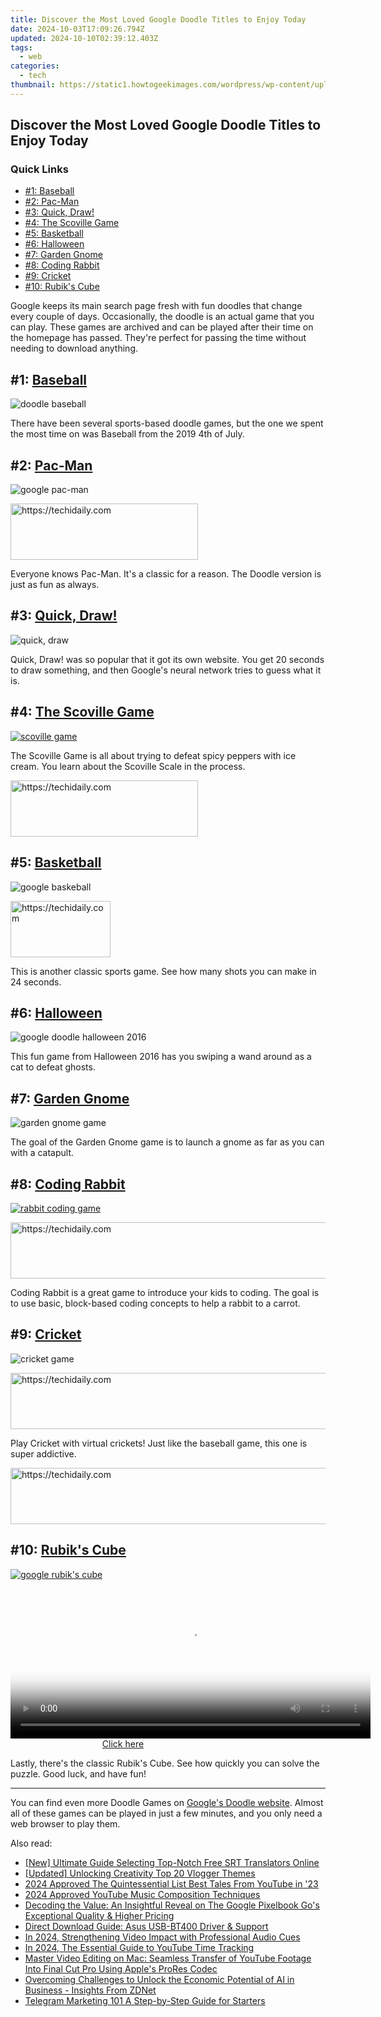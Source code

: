 ```yaml
---
title: Discover the Most Loved Google Doodle Titles to Enjoy Today
date: 2024-10-03T17:09:26.794Z
updated: 2024-10-10T02:39:12.403Z
tags:
  - web
categories:
  - tech
thumbnail: https://static1.howtogeekimages.com/wordpress/wp-content/uploads/2024/05/some-of-the-google-doodle-games.jpg
---
```


## Discover the Most Loved Google Doodle Titles to Enjoy Today

### Quick Links

* [#1: Baseball](https://fox-cloud.techidaily.com/updated-2024-approved-discover-best-alternatives-to-gopro-15-camera-choices/)
* [#2: Pac-Man](https://youtube-videos.techidaily.com/comparative-study-youtube-app-on-smartphone-platforms-for-2024/)
* [#3: Quick, Draw!](https://instagram-video-recordings.techidaily.com/new-dive-into-instagram-filters-2023s-latest-trends-for-2024/)
* [#4: The Scoville Game](https://facebook-videos.techidaily.com/navigating-fb-lives-dual-screen-dynamics-essential-insights-for-2024/)
* [#5: Basketball](https://screen-video-capture.techidaily.com/in-2024-top-audio-capturers-in-academic-settings/)
* [#6: Halloween](https://ai-video-apps.techidaily.com/new-2024-approved-the-ultimate-list-10-best-video-players-for-slow-motion/)
* [#7: Garden Gnome](https://pokemon-go-android.techidaily.com/in-2024-preparation-to-beat-giovani-in-pokemon-go-for-honor-90-drfone-by-drfone-virtual-android/)
* [#8: Coding Rabbit](https://buynow-marvelous.techidaily.com/charge-your-fitness-journey-with-fitbit-charge-n-review-and-competitive-assessment/)
* [#9: Cricket](https://snapchat-videos.techidaily.com/tips-for-using-snap-camera-for-remote-team-collaboration-for-2024/)
* [#10: Rubik's Cube](https://extra-approaches.techidaily.com/next-gen-methods-for-breathtaking-android-time-lapses-for-2024/)

 Google keeps its main search page fresh with fun doodles that change every couple of days. Occasionally, the doodle is an actual game that you can play. These games are archived and can be played after their time on the homepage has passed. They're perfect for passing the time without needing to download anything.

##  #1: [Baseball](http://www.google.com/doodles/fourth-of-july-2019) 

![doodle baseball](https://static1.howtogeekimages.com/wordpress/wp-content/uploads/2021/04/2021-04-29_16-52-45.png) 

 There have been several sports-based doodle games, but the one we spent the most time on was Baseball from the 2019 4th of July.

##  #2: [Pac-Man](http://www.google.com/doodles/fourth-of-july-2019) 

![google pac-man](https://static1.howtogeekimages.com/wordpress/wp-content/uploads/2021/04/2021-04-29_17-02-09.png) 

<!-- affiliate ads begin -->
<a href="https://25home.pxf.io/c/5597632/2148645/16836" target="_top" id="2148645">
  <img src="//a.impactradius-go.com/display-ad/16836-2148645" border="0" alt="https://techidaily.com" width="300" height="90"/>
</a>
<img height="0" width="0" src="https://25home.pxf.io/i/5597632/2148645/16836" style="position:absolute;visibility:hidden;" border="0" />
<!-- affiliate ads end -->

 Everyone knows Pac-Man. It's a classic for a reason. The Doodle version is just as fun as always.

##  #3: [Quick, Draw!](http://quickdraw.withgoogle.com/) 

![quick, draw](https://static1.howtogeekimages.com/wordpress/wp-content/uploads/2021/04/2021-04-29_17-03-58.png) 

 Quick, Draw! was so popular that it got its own website. You get 20 seconds to draw something, and then Google's neural network tries to guess what it is.

##  #4: [The Scoville Game](https://quickdraw.withgoogle.com/) 

[](https://quickdraw.withgoogle.com/)

[![scoville game](https://static1.howtogeekimages.com/wordpress/wp-content/uploads/2021/04/2021-04-29_17-07-51.png)](https://quickdraw.withgoogle.com/)

[](https://quickdraw.withgoogle.com/) 

 The Scoville Game is all about trying to defeat spicy peppers with ice cream. You learn about the Scoville Scale in the process.

<!-- affiliate ads begin -->
<a href="https://aligracehair.sjv.io/c/5597632/2115916/19272" target="_top" id="2115916">
  <img src="//a.impactradius-go.com/display-ad/19272-2115916" border="0" alt="https://techidaily.com" width="300" height="90"/>
</a>
<img height="0" width="0" src="https://aligracehair.sjv.io/i/5597632/2115916/19272" style="position:absolute;visibility:hidden;" border="0" />
<!-- affiliate ads end -->

##  #5: [Basketball](https://www.google.com/doodles/wilbur-scovilles-151st-birthday) 

![google baskeball](https://static1.howtogeekimages.com/wordpress/wp-content/uploads/2021/04/2021-04-29_17-13-44.png) 

<!-- affiliate ads begin -->
<a href="https://aligracehair.sjv.io/c/5597632/2135366/19272" target="_top" id="2135366">
  <img src="//a.impactradius-go.com/display-ad/19272-2135366" border="0" alt="https://techidaily.com" width="160" height="90"/>
</a>
<img height="0" width="0" src="https://aligracehair.sjv.io/i/5597632/2135366/19272" style="position:absolute;visibility:hidden;" border="0" />
<!-- affiliate ads end -->

 This is another classic sports game. See how many shots you can make in 24 seconds.

##  #6: [Halloween](https://www.google.com/doodles/basketball-2012) 

![google doodle halloween 2016](https://static1.howtogeekimages.com/wordpress/wp-content/uploads/2021/04/2021-04-29_17-15-18.png) 

 This fun game from Halloween 2016 has you swiping a wand around as a cat to defeat ghosts.

##  #7: [Garden Gnome](https://www.google.com/doodles/halloween-2016) 

![garden gnome game](https://static1.howtogeekimages.com/wordpress/wp-content/uploads/2021/04/2021-04-29_17-16-25.png) 

 The goal of the Garden Gnome game is to launch a gnome as far as you can with a catapult.

##  #8: [Coding Rabbit](https://www.google.com/doodles/celebrating-garden-gnomes) 

[](https://www.google.com/doodles/celebrating-garden-gnomes)

[![rabbit coding game](https://static1.howtogeekimages.com/wordpress/wp-content/uploads/2021/04/2021-04-29_17-18-14.png)](https://www.google.com/doodles/celebrating-garden-gnomes)

<!-- affiliate ads begin -->
<a href="https://bluettius.sjv.io/c/5597632/2139123/17108" target="_top" id="2139123">
  <img src="//a.impactradius-go.com/display-ad/17108-2139123" border="0" alt="https://techidaily.com" width="728" height="90"/>
</a>
<img height="0" width="0" src="https://bluettius.sjv.io/i/5597632/2139123/17108" style="position:absolute;visibility:hidden;" border="0" />
<!-- affiliate ads end -->

[](https://www.google.com/doodles/celebrating-garden-gnomes) 

 Coding Rabbit is a great game to introduce your kids to coding. The goal is to use basic, block-based coding concepts to help a rabbit to a carrot.

##  #9: [Cricket](https://www.google.com/doodles/celebrating-50-years-of-kids-coding) 

![cricket game](https://static1.howtogeekimages.com/wordpress/wp-content/uploads/2021/04/2021-04-29_17-19-47.png) 

<!-- affiliate ads begin -->
<a href="https://appsumo.8odi.net/c/5597632/2151865/7443" target="_top" id="2151865">
  <img src="//a.impactradius-go.com/display-ad/7443-2151865" border="0" alt="https://techidaily.com" width="728" height="90"/>
</a>
<img height="0" width="0" src="https://appsumo.8odi.net/i/5597632/2151865/7443" style="position:absolute;visibility:hidden;" border="0" />
<!-- affiliate ads end -->

 Play Cricket with virtual crickets! Just like the baseball game, this one is super addictive.

<!-- affiliate ads begin -->
<a href="https://laganoo.pxf.io/c/5597632/1528696/16446" target="_top" id="1528696">
  <img src="//a.impactradius-go.com/display-ad/16446-1528696" border="0" alt="https://techidaily.com" width="728" height="90"/>
</a>
<img height="0" width="0" src="https://laganoo.pxf.io/i/5597632/1528696/16446" style="position:absolute;visibility:hidden;" border="0" />
<!-- affiliate ads end -->

##  #10: [Rubik's Cube](https://www.google.com/doodles/icc-champions-trophy-2017-begins) 

[](https://www.google.com/doodles/icc-champions-trophy-2017-begins)

[![google rubik's cube](https://static1.howtogeekimages.com/wordpress/wp-content/uploads/2021/04/2021-04-29_17-21-22.png)](https://www.google.com/doodles/icc-champions-trophy-2017-begins)

<!-- affiliate ads begin -->
<span id="1983474">
					<video width="576" height="240" style="cursor:pointer"
           poster="//a.impactradius-go.com/display-clicktoplayimage/1983474.png"
           onclick="if(!this.playClicked){this.play();this.setAttribute('controls',true);this.playClicked=true;}">
	   <source src="//a.impactradius-go.com/display-ad/22993-1983474">
	   <img src="//a.impactradius-go.com/display-clicktoplayimage/1983474.png" style="border: none; height: 100%; width: 100%; object-fit: contain">
	</video>
	<div style="width:360px;text-align:center"><a href="javascript:window.open(decodeURIComponent('https%3A%2F%2Fhomestyler.sjv.io%2Fc%2F5597632%2F1983474%2F22993'), '_blank');void(0);">Click here</a></div>
</span>
<img height="0" width="0" src="https://imp.pxf.io/i/5597632/1983474/22993" style="position:absolute;visibility:hidden;" border="0" />
<!-- affiliate ads end -->

[](https://www.google.com/doodles/icc-champions-trophy-2017-begins) 

 Lastly, there's the classic Rubik's Cube. See how quickly you can solve the puzzle. Good luck, and have fun!

---

 You can find even more Doodle Games on [Google's Doodle website](https://www.google.com/doodles). Almost all of these games can be played in just a few minutes, and you only need a web browser to play them.

<ins class="adsbygoogle"
     style="display:block"
     data-ad-format="autorelaxed"
     data-ad-client="ca-pub-7571918770474297"
     data-ad-slot="1223367746"></ins>

<ins class="adsbygoogle"
     style="display:block"
     data-ad-client="ca-pub-7571918770474297"
     data-ad-slot="8358498916"
     data-ad-format="auto"
     data-full-width-responsive="true"></ins>

<span class="atpl-alsoreadstyle">Also read:</span>
<div><ul>
<li><a href="https://some-skills.techidaily.com/new-ultimate-guide-selecting-top-notch-free-srt-translators-online/"><u>[New] Ultimate Guide Selecting Top-Notch Free SRT Translators Online</u></a></li>
<li><a href="https://some-skills.techidaily.com/updated-unlocking-creativity-top-20-vlogger-themes/"><u>[Updated] Unlocking Creativity Top 20 Vlogger Themes</u></a></li>
<li><a href="https://some-skills.techidaily.com/2024-approved-the-quintessential-list-best-tales-from-youtube-in-23/"><u>2024 Approved The Quintessential List Best Tales From YouTube in '23</u></a></li>
<li><a href="https://facebook-video-share.techidaily.com/2024-approved-youtube-music-composition-techniques/"><u>2024 Approved YouTube Music Composition Techniques</u></a></li>
<li><a href="https://buynow-tips.techidaily.com/decoding-the-value-an-insightful-reveal-on-the-google-pixelbook-gos-exceptional-quality-and-higher-pricing/"><u>Decoding the Value: An Insightful Reveal on The Google Pixelbook Go's Exceptional Quality & Higher Pricing</u></a></li>
<li><a href="https://driver-install.techidaily.com/direct-download-guide-asus-usb-bt400-driver-and-support/"><u>Direct Download Guide: Asus USB-BT400 Driver & Support</u></a></li>
<li><a href="https://some-skills.techidaily.com/in-2024-strengthening-video-impact-with-professional-audio-cues/"><u>In 2024, Strengthening Video Impact with Professional Audio Cues</u></a></li>
<li><a href="https://some-skills.techidaily.com/in-2024-the-essential-guide-to-youtube-time-tracking/"><u>In 2024, The Essential Guide to YouTube Time Tracking</u></a></li>
<li><a href="https://fox-pages.techidaily.com/master-video-editing-on-mac-seamless-transfer-of-youtube-footage-into-final-cut-pro-using-apples-prores-codec/"><u>Master Video Editing on Mac: Seamless Transfer of YouTube Footage Into Final Cut Pro Using Apple's ProRes Codec</u></a></li>
<li><a href="https://app-tips.techidaily.com/overcoming-challenges-to-unlock-the-economic-potential-of-ai-in-business-insights-from-zdnet/"><u>Overcoming Challenges to Unlock the Economic Potential of AI in Business - Insights From ZDNet</u></a></li>
<li><a href="https://extra-resources.techidaily.com/telegram-marketing-101-a-step-by-step-guide-for-starters/"><u>Telegram Marketing 101 A Step-by-Step Guide for Starters</u></a></li>
</ul></div>

